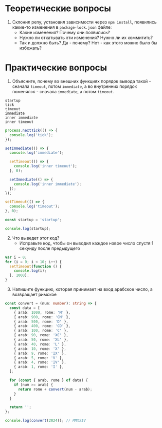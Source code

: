 # Теоретические вопросы
1. Склонил репу, установил зависимости через `npm install`, появились какие-то изменения в `package-lock.json` файле:
   * Какие изменения? Почему они появились?
   * Нужно ли откатывать эти изменения? Нужно ли их коммитить?
   * Так и должно быть? Да - почему? Нет - как этого можно было бы избежать?

# Практические вопросы

1. Объясните, почему во внешних функциях порядок вывода такой - сначала `timeout`, потом `immediate`, а во
внутренних порядок поменялся - сначала `immediate`, а потом `timeout`.
```text
startup
tick
timeout
immediate
inner immediate
inner timeout

```
```typescript
process.nextTick(() => {
  console.log('tick');
});

setImmediate(() => {
  console.log('immediate');

  setTimeout(() => {
    console.log('inner timeout');
  }, 0);

  setImmediate(() => {
    console.log('inner immediate');
  });
});

setTimeout(() => {
  console.log('timeout');
}, 0);

const startup = 'startup';

console.log(startup);
```

2. Что выведет этот код?
   * Исправьте код, чтобы он выводил каждое новое число спустя 1 секунду после предыдущего
```typescript
var i = 0;
for (i = 0; i < 10; i++) {
  setTimeout(function () {
    console.log(i);
  }, 1000);
}
```

3. Напишите функцию, которая принимает на вход арабское число, а возвращает римское
```typescript
const convert = (num: number): string => {
  const data = [
    { arab: 1000, rome: 'M' },
    { arab: 900, rome: 'CM' },
    { arab: 500, rome: 'D' },
    { arab: 400, rome: 'CD' },
    { arab: 100, rome: 'C' },
    { arab: 90, rome: 'XC' },
    { arab: 50, rome: 'XL' },
    { arab: 40, rome: 'L' },
    { arab: 10, rome: 'X' },
    { arab: 9, rome: 'IX' },
    { arab: 5, rome: 'V' },
    { arab: 4, rome: 'IV' },
    { arab: 1, rome: 'I' },
  ];

  for (const { arab, rome } of data) {
    if (num >= arab) {
      return rome + convert(num - arab);
    }
  }

  return '';
};

console.log(convert(2024)); // MMXXIV
```